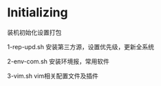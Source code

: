 # Initializing

装机初始化设置打包

1-rep-upd.sh		安装第三方源，设置优先级，更新全系统

2-env-com.sh		安装环境报，常用软件

3-vim.sh		vim相关配置文件及插件
